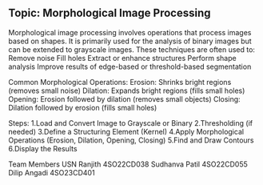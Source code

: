## Topic: Morphological Image Processing
Morphological image processing involves operations that process images based on shapes. It is primarily used for the analysis of binary images but can be extended to grayscale images. These techniques are often used to:
Remove noise
Fill holes
Extract or enhance structures
Perform shape analysis
Improve results of edge-based or threshold-based segmentation

Common Morphological Operations:
Erosion: Shrinks bright regions (removes small noise)
Dilation: Expands bright regions (fills small holes)
Opening: Erosion followed by dilation (removes small objects)
Closing: Dilation followed by erosion (fills small holes)

Steps:
1.Load and Convert Image to Grayscale or Binary
2.Thresholding (if needed)
3.Define a Structuring Element (Kernel)
4.Apply Morphological Operations (Erosion, Dilation, Opening, Closing)
5.Find and Draw Contours
6.Display the Results

Team Members     USN
Ranjith          4SO22CD038
Sudhanva Patil   4SO22CD055
Dilip Angadi     4SO23CD401

